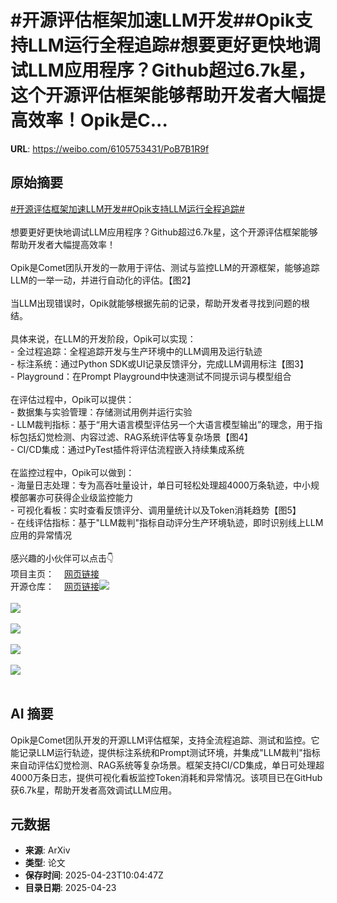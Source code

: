 # #开源评估框架加速LLM开发##Opik支持LLM运行全程追踪#想要更好更快地调试LLM应用程序？Github超过6.7k星，这个开源评估框架能够帮助开发者大幅提高效率！Opik是C...

**URL**: https://weibo.com/6105753431/PoB7B1R9f

## 原始摘要

<a href="https://m.weibo.cn/search?containerid=231522type%3D1%26t%3D10%26q%3D%23%E5%BC%80%E6%BA%90%E8%AF%84%E4%BC%B0%E6%A1%86%E6%9E%B6%E5%8A%A0%E9%80%9FLLM%E5%BC%80%E5%8F%91%23&amp;extparam=%23%E5%BC%80%E6%BA%90%E8%AF%84%E4%BC%B0%E6%A1%86%E6%9E%B6%E5%8A%A0%E9%80%9FLLM%E5%BC%80%E5%8F%91%23" data-hide=""><span class="surl-text">#开源评估框架加速LLM开发#</span></a><a href="https://m.weibo.cn/search?containerid=231522type%3D1%26t%3D10%26q%3D%23Opik%E6%94%AF%E6%8C%81LLM%E8%BF%90%E8%A1%8C%E5%85%A8%E7%A8%8B%E8%BF%BD%E8%B8%AA%23&amp;extparam=%23Opik%E6%94%AF%E6%8C%81LLM%E8%BF%90%E8%A1%8C%E5%85%A8%E7%A8%8B%E8%BF%BD%E8%B8%AA%23" data-hide=""><span class="surl-text">#Opik支持LLM运行全程追踪#</span></a><br><br>想要更好更快地调试LLM应用程序？Github超过6.7k星，这个开源评估框架能够帮助开发者大幅提高效率！<br><br>Opik是Comet团队开发的一款用于评估、测试与监控LLM的开源框架，能够追踪LLM的一举一动，并进行自动化的评估。【图2】<br><br>当LLM出现错误时，Opik就能够根据先前的记录，帮助开发者寻找到问题的根结。<br><br>具体来说，在LLM的开发阶段，Opik可以实现：<br>- 全过程追踪：全程追踪开发与生产环境中的LLM调用及运行轨迹<br>- 标注系统：通过Python SDK或UI记录反馈评分，完成LLM调用标注【图3】<br>- Playground：在Prompt Playground中快速测试不同提示词与模型组合<br><br>在评估过程中，Opik可以提供：<br>- 数据集与实验管理：存储测试用例并运行实验<br>- LLM裁判指标：基于“用大语言模型评估另一个大语言模型输出”的理念，用于指标包括幻觉检测、内容过滤、RAG系统评估等复杂场景【图4】<br>- CI/CD集成：通过PyTest插件将评估流程嵌入持续集成系统<br><br>在监控过程中，Opik可以做到：<br>- 海量日志处理：专为高吞吐量设计，单日可轻松处理超4000万条轨迹，中小规模部署亦可获得企业级监控能力<br>- 可视化看板：实时查看反馈评分、调用量统计以及Token消耗趋势【图5】<br>- 在线评估指标：基于"LLM裁判"指标自动评分生产环境轨迹，即时识别线上LLM应用的异常情况<br><br>感兴趣的小伙伴可以点击👇<br>项目主页：<a href="https://weibo.cn/sinaurl?u=https%3A%2F%2Fwww.comet.com%2Fsite%2Fproducts%2Fopik%2F%3Ffrom%3Dllm%26utm_source%3Dopik%26utm_medium%3Dgithub%26utm_content%3Dwebsite_button%26utm_campaign%3Dopik" data-hide=""><span class="url-icon"><img style="width: 1rem;height: 1rem" src="https://h5.sinaimg.cn/upload/2015/09/25/3/timeline_card_small_web_default.png" referrerpolicy="no-referrer"></span><span class="surl-text">网页链接</span></a><br>开源仓库：<a href="https://weibo.cn/sinaurl?u=https%3A%2F%2Fgithub.com%2Fcomet-ml%2Fopik" data-hide=""><span class="url-icon"><img style="width: 1rem;height: 1rem" src="https://h5.sinaimg.cn/upload/2015/09/25/3/timeline_card_small_web_default.png" referrerpolicy="no-referrer"></span><span class="surl-text">网页链接</span></a><img style="" src="https://tvax1.sinaimg.cn/large/006Fd7o3gy1i0qt2jdrrpj31ce1dgqst.jpg" referrerpolicy="no-referrer"><br><br><img style="" src="https://tvax2.sinaimg.cn/large/006Fd7o3gy1i0qt2obey0j32yo1o0b29.jpg" referrerpolicy="no-referrer"><br><br><img style="" src="https://tvax4.sinaimg.cn/large/006Fd7o3gy1i0qt2vkhosj32yo1o07wh.jpg" referrerpolicy="no-referrer"><br><br><img style="" src="https://tvax1.sinaimg.cn/large/006Fd7o3gy1i0qt2v277tj310g18a7ha.jpg" referrerpolicy="no-referrer"><br><br><img style="" src="https://tvax4.sinaimg.cn/large/006Fd7o3gy1i0qt30hsxmj32yo1o01fd.jpg" referrerpolicy="no-referrer"><br><br>

## AI 摘要

Opik是Comet团队开发的开源LLM评估框架，支持全流程追踪、测试和监控。它能记录LLM运行轨迹，提供标注系统和Prompt测试环境，并集成"LLM裁判"指标来自动评估幻觉检测、RAG系统等复杂场景。框架支持CI/CD集成，单日可处理超4000万条日志，提供可视化看板监控Token消耗和异常情况。该项目已在GitHub获6.7k星，帮助开发者高效调试LLM应用。

## 元数据

- **来源**: ArXiv
- **类型**: 论文
- **保存时间**: 2025-04-23T10:04:47Z
- **目录日期**: 2025-04-23
